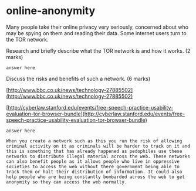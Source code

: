 online-anonymity
================

Many people take their online privacy very seriously, concerned about who may be spying on them and reading their data. Some internet users turn to the TOR network.

Research and briefly describe what the TOR network is and how it works. (2 marks)

```
answer here
```

Discuss the risks and benefits of such a network. (6 marks)

[http://www.bbc.co.uk/news/technology-27885502](http://www.bbc.co.uk/news/technology-27885502)

[http://cyberlaw.stanford.edu/events/free-speech-practice-usability-evaluation-tor-browser-bundle](http://cyberlaw.stanford.edu/events/free-speech-practice-usability-evaluation-tor-browser-bundle)


```
answer here

When you create a network such as this you run the risk of allowing criminal activity on it as criminals will be harder to track on it and this is something that has already happened as pedophiles use these networks to distribute illegal material across the web. These networks can also benefit people as it allows people who live in oppressive societies to access the web without there government being able to track them or halt their distribution of information. It could also help people who are being constantly bombarded across the web to get anonymity so they can access the web normally.
```
